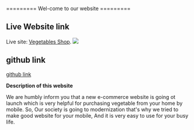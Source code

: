 ========= Wel-come to our website =========

## Live Website link

Live site: [Vegetables Shop](https://vegetables-yousuf.netlify.app/).
<a href="https://vegetables-yousuf.netlify.app/" target="_blank"><img src='https://user-images.githubusercontent.com/71017764/172418974-e5412c24-9c82-4cfc-bd4c-7a34e22a668c.png'> </a>


## github link

[github link](https://github.com/Programming-Hero-Web-Course4/lucky-one-yousufmiah.git)

**Description of this website**

We are humbly inform you that a new e-commerce website is going ot launch which is very helpful for purchasing vegetable from your home by mobile. So, Our society is going to modernization that's why we tried to make good website for your mobile, And it is very easy to use for your busy life.
